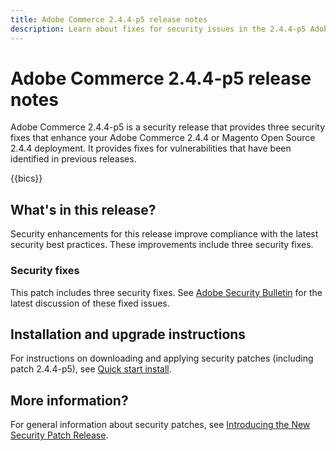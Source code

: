 ```yaml
---
title: Adobe Commerce 2.4.4-p5 release notes
description: Learn about fixes for security issues in the 2.4.4-p5 Adobe Commerce release.
---
```


# Adobe Commerce 2.4.4-p5 release notes

Adobe Commerce 2.4.4-p5 is a security release that provides three security fixes that enhance your Adobe Commerce 2.4.4 or Magento Open Source 2.4.4 deployment. It provides fixes for vulnerabilities that have been identified in previous releases.

{{bics}}

## What's in this release?

Security enhancements for this release improve compliance with the latest security best practices. These improvements include three security fixes.

### Security fixes

This patch includes three security fixes. See [Adobe Security Bulletin](https://helpx.adobe.com/security/products/magento/apsb23-42.html) for the latest discussion of these fixed issues.

## Installation and upgrade instructions

For instructions on downloading and applying security patches (including patch 2.4.4-p5), see [Quick start install](../../../installation/composer.md).

## More information?

For general information about security patches, see [Introducing the New Security Patch Release](https://community.magento.com/t5/Magento-DevBlog/Introducing-the-New-Security-Patch-Release/ba-p/141287).
